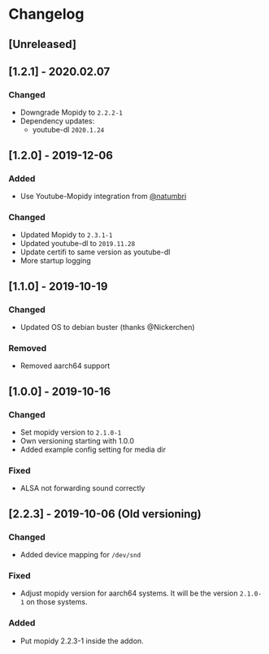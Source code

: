 # Changelog

## [Unreleased]


## [1.2.1] - 2020.02.07

### Changed
* Downgrade Mopidy to `2.2.2-1`
* Dependency updates:
  * youtube-dl `2020.1.24`


## [1.2.0] - 2019-12-06

### Added
* Use Youtube-Mopidy integration from [@natumbri](https://github.com/natumbri/mopidy-youtube)

### Changed
* Updated Mopidy to `2.3.1-1`
* Updated youtube-dl to `2019.11.28`
* Update certifi to same version as youtube-dl
* More startup logging


## [1.1.0] - 2019-10-19

### Changed
* Updated OS to debian buster (thanks @Nickerchen)

### Removed
* Removed aarch64 support


## [1.0.0] - 2019-10-16

### Changed
* Set mopidy version to `2.1.0-1`
* Own versioning starting with 1.0.0
* Added example config setting for media dir

### Fixed
* ALSA not forwarding sound correctly


## [2.2.3] - 2019-10-06 (Old versioning)

### Changed
* Added device mapping for `/dev/snd`

### Fixed
* Adjust mopidy version for aarch64 systems. It will be the version `2.1.0-1` on those systems. 


### Added
* Put mopidy 2.2.3-1 inside the addon.
